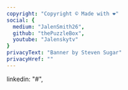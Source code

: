 ```yaml
---
copyright: "Copyright © Made with ❤️"
social: {
  medium: "JalenSmith26",
  github: "thePuzzleBox",
  youtube: "Jalenskytv"
}
privacyText: "Banner by Steven Sugar"
privacyHref: ""
---
```

linkedin: "#",